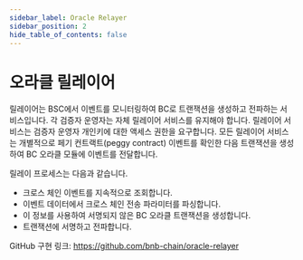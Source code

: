 ```yaml
---
sidebar_label: Oracle Relayer
sidebar_position: 2
hide_table_of_contents: false
---
```


# 오라클 릴레이어

릴레이어는 BSC에서 이벤트를 모니터링하여 BC로 트랜잭션을 생성하고 전파하는 서비스입니다. 각 검증자 운영자는 자체 릴레이어 서비스를 유지해야 합니다. 릴레이어 서비스는 검증자 운영자 개인키에 대한 액세스 권한을 요구합니다. 모든 릴레이어 서비스는 개별적으로 페기 컨트랙트(peggy contract) 이벤트를 확인한 다음 트랜잭션을 생성하여 BC 오라클 모듈에 이벤트를 전달합니다.

릴레이 프로세스는 다음과 같습니다.

* 크로스 체인 이벤트를 지속적으로 조회합니다.
* 이벤트 데이터에서 크로스 체인 전송 파라미터를 파싱합니다.
* 이 정보를 사용하여 서명되지 않은 BC 오라클 트랜잭션을 생성합니다.
* 트랜잭션에 서명하고 전파합니다.


GitHub 구현 링크: <https://github.com/bnb-chain/oracle-relayer>